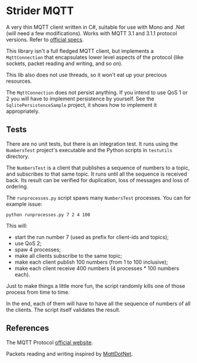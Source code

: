 Strider MQTT
============

A very thin MQTT client written in C#, suitable for use with Mono and .Net
(will need a few modifications). Works with MQTT 3.1 and 3.1.1 protocol
versions. Refer to [official specs](http://mqtt.org/documentation).

This library isn't a full fledged MQTT client, but implements a `MqttConnection`
that encapsulates lower level aspects of the protocol (like sockets, packet
reading and writing, and so on).

This lib also does not use threads, so it won't eat up your precious resources.

The `MqttConnection` does not persist anything. If you intend to use QoS 1 or 2
you will have to implement persistence by yourself. 
See the `SqlitePersistenceSample` project, it shows how to implement it
appropriately.

Tests
-----

There are no unit tests, but there is an integration test. It runs using the
`NumbersTest` project's executable and the Python scripts in `testutils`
directory.

The `NumbersTest` is a client that publishes a sequence of numbers to a topic,
and subscribes to that same topic. It runs until all the sequence is received
back. Its result can be verified for duplication, loss of messages and loss of
ordering.

The `runprocesses.py` script spaws many `NumbersTest` processes. You can for
example issue:

    python runprocesses.py 7 2 4 100

This will:

* start the run number 7 (used as prefix for client-ids and topics);
* use QoS 2;
* spaw 4 processes;
* make all clients subscribe to the same topic;
* make each client publish 100 numbers (from 1 to 100 inclusive);
* make each client receive 400 numbers (4 processes * 100 numbers each).

Just to make things a little more fun, the script randomly kills one of those
process from time to time.

In the end, each of them will have to have all the sequence of numbers of all
the clients. The script itself validates the result.

References
----------

The MQTT Protocol [official website](http://mqtt.org).

Packets reading and writing inspired by
[MqttDotNet](https://github.com/stevenlovegrove/MqttDotNet).
